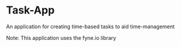 # Task-App
An application for creating time-based tasks to aid time-management

Note: This application uses the fyne.io library
